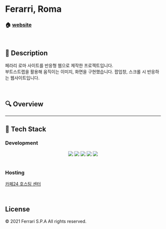 <h1> Ferarri, Roma </h1>

### 🏠  [website](https://ansso8430.cafe24.com/ferrari/)


<br>

## 📝 Description

 페라리 로마 사이트를 반응형 웹으로 제작한 프로젝트입니다.  
부트스트랩을 활용해 움직이는 이미지, 화면을 구현했습니다.
팝업창, 스크롤 시 반응하는 웹사이트입니다.

<br>

## :mag: Overview


    

***



## :wrench: Tech Stack

### Development

<div align=center>     
  <img src="https://img.shields.io/badge/html5-E34F26?style=flat&logo=html5&logoColor=white"> 
  <img src="https://img.shields.io/badge/css-1572B6?style=flat&logo=css3&logoColor=white"> 
  <img src="https://img.shields.io/badge/javascript-F7DF1E?style=flat&logo=javascript&logoColor=black"> 
  <img src="https://img.shields.io/badge/Swiper-6332F6?style=flat&logo=swiper&logoColor=white"> 
  <img src="https://img.shields.io/badge/jquery-0769AD?style=flat&logo=jquery&logoColor=white">
</div>
<br>

### Hosting
   [카페24 호스팅 센터](https://hosting.cafe24.com/) <br>  

<br>

## License

© 2021 Ferrari S.P.A All rights reserved.

